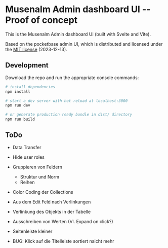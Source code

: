 Musenalm Admin dashboard UI -- Proof of concept
======================================================================

This is the Musenalm Admin dashboard UI (built with Svelte and Vite).

Based on the pocketbase admin UI, which is distributed and licensed under the [MIT license](https://github.com/pocketbase/pocketbase/blob/master/LICENSE.md) (2023-12-13).

## Development

Download the repo and run the appropriate console commands:

```sh
# install dependencies
npm install

# start a dev server with hot reload at localhost:3000
npm run dev

# or generate production ready bundle in dist/ directory
npm run build
```


## ToDo
- Data Transfer
- Hide user roles

- Gruppieren von Feldern
    - Struktur und Norm
    - Reihen
- Color Coding der Collections
- Aus dem Edit Feld nach Verlinkungen
- Verlinkung des Objekts in der Tabelle
- Ausschreiben von Werten (Vl. Expand on click?)
- Seitenleiste kleiner
- BUG: Klick auf die Titelleiste sortiert naicht mehr
